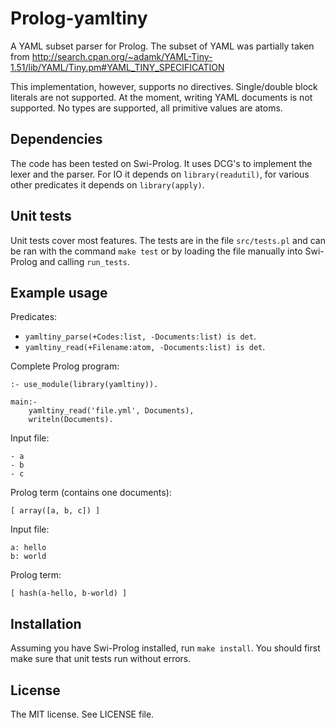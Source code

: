 Prolog-yamltiny
===============

A YAML subset parser for Prolog. The subset of YAML was partially
taken from http://search.cpan.org/~adamk/YAML-Tiny-1.51/lib/YAML/Tiny.pm#YAML_TINY_SPECIFICATION

This implementation, however, supports no directives. Single/double block
literals are not supported. At the moment, writing YAML documents is
not supported. No types are supported, all primitive values are atoms.

Dependencies
------------

The code has been tested on Swi-Prolog. It uses DCG's to implement
the lexer and the parser. For IO it depends on `library(readutil)`,
for various other predicates it depends on `library(apply)`.

Unit tests
----------

Unit tests cover most features. The tests are in the file `src/tests.pl`
and can be ran with the command `make test` or by loading the file
manually into Swi-Prolog and calling `run_tests`.

Example usage
-------------

Predicates:

* `yamltiny_parse(+Codes:list, -Documents:list) is det`.
* `yamltiny_read(+Filename:atom, -Documents:list) is det`.

Complete Prolog program:

    :- use_module(library(yamltiny)).
    
    main:-
        yamltiny_read('file.yml', Documents),
        writeln(Documents).

Input file:

    - a
    - b
    - c

Prolog term (contains one documents):

    [ array([a, b, c]) ]
    
Input file:

    a: hello
    b: world
    
Prolog term:
    
    [ hash(a-hello, b-world) ]

Installation
------------

Assuming you have Swi-Prolog installed, run `make install`. You should
first make sure that unit tests run without errors. 

License
-------

The MIT license. See LICENSE file.